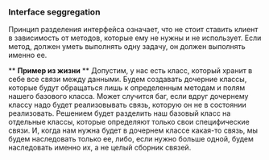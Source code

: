 ### Interface seggregation
Принцип разделения интерфейса означает, что не стоит ставить клиент в 
зависимость от методов, которые ему не нужны и не использует. Если метод, должен уметь выполнять
одну задачу, он должен выполнять именно ее. 

** __Пример из жизни__ **
Допустим, у нас есть класс, который хранит в себе все связи между данными.
Будем создавать дочерние классы, которые будут обращаться лишь к определенным методам и полям нашего базового класса.
Может случится баг, если вдруг дочернему классу надо будет реализовывать связь, которую он не в состоянии реализовать.
Решением будет разделить наш базовый класс на отдельные классы, которые определяют только свои специфические связи. И, когда 
нам нужна будет в дочернем классе какая-то связь, мы будем наследовать только ее, либо, если нужно больше одной, будем наследовать именно их, а не целый сборник связей.